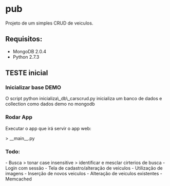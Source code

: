 pub
===

Projeto de um simples CRUD de veiculos.


<h2>Requisitos:</h2>

- MongoDB 2.0.4
- Python 2.7.3




<h2>TESTE inicial</h2>

<h3>Inicializar base DEMO</h3>
<p>O script python inicializa\_db\_carscrud.py inicializa um banco de dados e collection como dados demo no mongodb</p>

<h3>Rodar App</h3>
<p>Executar o app que irá servir o app web:</p>
> __main__.py


<h3>Todo:</h3>
- Busca
> tonar case insensitive
> identificar e mesclar cirterios de busca
- Login com sessão
- Tela de cadastro/alteração de veiculos
- Utilização de imagens
- Inserção de novos veiculos
- Alteração de veiculos existentes
- Memcached
